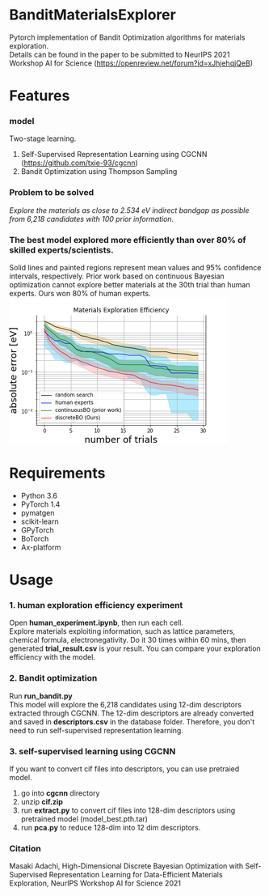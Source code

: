 # BanditMaterialsExplorer
Pytorch implementation of Bandit Optimization algorithms for materials exploration. <br>
Details can be found in the paper to be submitted to NeurIPS 2021 Workshop AI for Science
(https://openreview.net/forum?id=xJhjehqjQeB)<br>

# Features
### model
Two-stage learning.
1. Self-Supervised Representation Learning using CGCNN (https://github.com/txie-93/cgcnn)
2. Bandit Optimization using Thompson Sampling

### Problem to be solved
*Explore the materials as close to 2.534 eV indirect bandgap as possible from 6,218 candidates with 100 prior information.*

### The best model explored more efficiently than over 80% of skilled experts/scientists.
Solid lines and painted regions represent mean values and 95% confidence intervals, respectively.
Prior work based on continuous Bayesian optimization cannot explore better materials at the 30th trial than human experts.
Ours won 80% of human experts.<br>
![GitHub Logo](./results/efficiency.png)

# Requirements
- Python 3.6
- PyTorch 1.4
- pymatgen
- scikit-learn
- GPyTorch
- BoTorch
- Ax-platform

# Usage
### 1. human exploration efficiency experiment
Open **human_experiment.ipynb**, then run each cell.<br>
Explore materials exploiting information, such as lattice parameters, chemical formula, electronegativity.
Do it 30 times within 60 mins, then generated **trial_result.csv** is your result.
You can compare your exploration efficiency with the model.

### 2. Bandit optimization
Run **run_bandit.py** <br>
This model will explore the 6,218 candidates using 12-dim descriptors extracted through CGCNN.
The 12-dim descriptors are already converted and saved in **descriptors.csv** in the database folder.
Therefore, you don't need to run self-supervised representation learning.

### 3. self-supervised learning using CGCNN
If you want to convert cif files into descriptors, you can use pretraied model. <br>
1. go into **cgcnn** directory
2. unzip **cif.zip**
3. run **extract.py** to convert cif files into 128-dim descriptors using pretrained model (model_best.pth.tar)
4. run **pca.py** to reduce 128-dim into 12 dim descriptors.

### Citation
Masaki Adachi, High-Dimensional Discrete Bayesian Optimization with Self-Supervised Representation Learning for Data-Efficient Materials Exploration, NeurIPS Workshop AI for Science 2021
